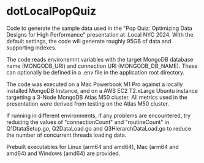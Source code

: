 # dotLocalPopQuiz
Code to generate the sample data used in the "Pop Quiz: Optimizing Data Designs for High Performance" presentation at .Local NYC 2024. With the default settings, the code will generate roughly 95GB of data and supporting indexes.

The code reads environemnt variables with the target MongoDB database name (MONGODB_URI) and connection URI (MONGODB_DB_NAME). These can optionally be defined in a .env file in the application root directory. 

The code was executed on a Mac Powerbook M1 Pro against a locally installed MongoDB Instance, and on a AWS EC2 T2.xLarge Ubuntu instance targetting a 3-Node MongoDB Atlas M50 cluster. All metrics used in the presentation were derived from testing on the Atlas M50 cluster.

If running in different environments, if any problems are encountered, try reducing the values of "connectionCount" and "routineCount" in Q1DtataSetup.go, Q2DataLoad.go and Q3HierarchDataLoad.go to reduce the number of concurrent threads loading data.

Prebuilt executables for Linux (arm64 and amd64), Mac (arm64 and amd64) and Windows (amd64) are provided.